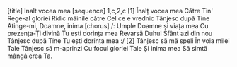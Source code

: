 [title] Inalt vocea mea
[sequence] 1,c,2,c
[1]
Înalț vocea mea
Către Tin' Rege-al gloriei
Ridic mâinile către Cel ce e vrednic
Tânjesc după Tine
Atinge-mi, Doamne, inima
[chorus]
/: Umple Doamne și viața mea
Cu prezența-Ți divină
Tu ești dorința mea
Revarsă Duhul Sfânt azi din nou
Tânjesc după Tine
Tu ești dorința mea :/
[2]
Tânjesc să mă speli
În voia milei Tale
Tânjesc să m-aprinzi
Cu focul gloriei Tale
Și inima mea
Să simtă mângâierea Ta.

